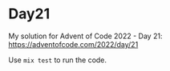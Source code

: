 # Day21

My solution for Advent of Code 2022 - Day 21: https://adventofcode.com/2022/day/21

Use `mix test` to run the code.
